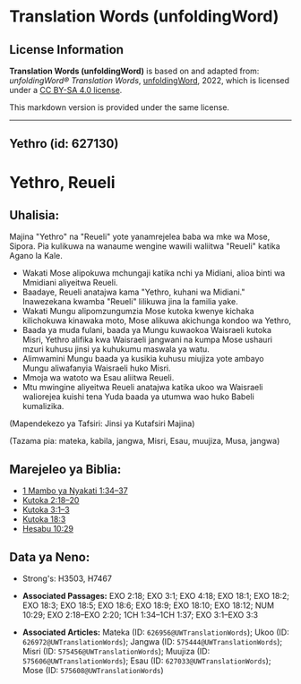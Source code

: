 # Translation Words (unfoldingWord)

## License Information

**Translation Words (unfoldingWord)** is based on and adapted from: _unfoldingWord® Translation Words_, [unfoldingWord](https://unfoldingword.org/utw), 2022, which is licensed under a [CC BY-SA 4.0 license](https://creativecommons.org/licenses/by-sa/4.0/legalcode.en).

This markdown version is provided under the same license.



--------------------------------

## Yethro (id: 627130)

Yethro, Reueli
==============

Uhalisia:
---------

Majina "Yethro" na "Reueli" yote yanamrejelea baba wa mke wa Mose, Sipora. Pia kulikuwa na wanaume wengine wawili waliitwa "Reueli" katika Agano la Kale.

* Wakati Mose alipokuwa mchungaji katika nchi ya Midiani, alioa binti wa Mmidiani aliyeitwa Reueli.
* Baadaye, Reueli anatajwa kama "Yethro, kuhani wa Midiani." Inawezekana kwamba "Reueli" lilikuwa jina la familia yake.
* Wakati Mungu alipomzungumzia Mose kutoka kwenye kichaka kilichokuwa kinawaka moto, Mose alikuwa akichunga kondoo wa Yethro,
* Baada ya muda fulani, baada ya Mungu kuwaokoa Waisraeli kutoka Misri, Yethro alifika kwa Waisraeli jangwani na kumpa Mose ushauri mzuri kuhusu jinsi ya kuhukumu maswala ya watu.
* Alimwamini Mungu baada ya kusikia kuhusu miujiza yote ambayo Mungu aliwafanyia Waisraeli huko Misri.
* Mmoja wa watoto wa Esau aliitwa Reueli.
* Mtu mwingine aliyeitwa Reueli anatajwa katika ukoo wa Waisraeli waliorejea kuishi tena Yuda baada ya utumwa wao huko Babeli kumalizika.

(Mapendekezo ya Tafsiri: Jinsi ya Kutafsiri Majina)

(Tazama pia: mateka, kabila, jangwa, Misri, Esau, muujiza, Musa, jangwa)

Marejeleo ya Biblia:
--------------------

* [1 Mambo ya Nyakati 1:34–37](https://ref.ly/1Chr1:34-1Chr1:37)
* [Kutoka 2:18–20](https://ref.ly/Exod2:18-Exod2:20)
* [Kutoka 3:1–3](https://ref.ly/Exod3:1-Exod3:3)
* [Kutoka 18:3](https://ref.ly/Exod18:3)
* [Hesabu 10:29](https://ref.ly/Num10:29)

Data ya Neno:
-------------

* Strong's: H3503, H7467

* **Associated Passages:** EXO 2:18; EXO 3:1; EXO 4:18; EXO 18:1; EXO 18:2; EXO 18:3; EXO 18:5; EXO 18:6; EXO 18:9; EXO 18:10; EXO 18:12; NUM 10:29; EXO 2:18–EXO 2:20; 1CH 1:34–1CH 1:37; EXO 3:1–EXO 3:3
* **Associated Articles:** Mateka (ID: `626956@UWTranslationWords`); Ukoo (ID: `626972@UWTranslationWords`); Jangwa (ID: `575444@UWTranslationWords`); Misri (ID: `575456@UWTranslationWords`); Muujiza (ID: `575606@UWTranslationWords`); Esau (ID: `627033@UWTranslationWords`); Mose (ID: `575608@UWTranslationWords`)

